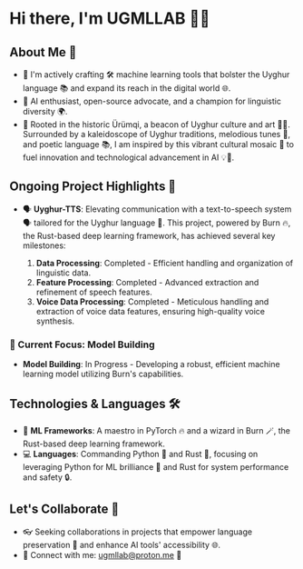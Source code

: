 # Hi there, I'm UGMLLAB 👋🌟

## About Me 📖
- 🌱 I'm actively crafting 🛠️ machine learning tools that bolster the Uyghur language 📚 and expand its reach in the digital world 🌐.
- 🤖 AI enthusiast, open-source advocate, and a champion for linguistic diversity 🌍.
- 📍 Rooted in the historic Ürümqi, a beacon of Uyghur culture and art 🎨🌟. Surrounded by a kaleidoscope of Uyghur traditions, melodious tunes 🎵, and poetic language 📚, I am inspired by this vibrant cultural mosaic 🌈 to fuel innovation and technological advancement in AI 💡🤖.

## Ongoing Project Highlights 🚀
- 🗣 **Uyghur-TTS**: Elevating communication with a text-to-speech system 🗣️ tailored for the Uyghur language 📝. This project, powered by Burn 🔥, the Rust-based deep learning framework, has achieved several key milestones:

  1. **Data Processing**: Completed - Efficient handling and organization of linguistic data.
  2. **Feature Processing**: Completed - Advanced extraction and refinement of speech features.
  3. **Voice Data Processing**: Completed - Meticulous handling and extraction of voice data features, ensuring high-quality voice synthesis.

### 🚧 Current Focus: Model Building
- **Model Building**: In Progress - Developing a robust, efficient machine learning model utilizing Burn's capabilities.



## Technologies & Languages 🛠️
- 🧠 **ML Frameworks**: A maestro in PyTorch 🔥 and a wizard in Burn 🪄, the Rust-based deep learning framework.
- 💻 **Languages**: Commanding Python 🐍 and Rust 🦀, focusing on leveraging Python for ML brilliance 🌌 and Rust for system performance and safety 🔒.

## Let's Collaborate 🤝
- 👓 Seeking collaborations in projects that empower language preservation 📖 and enhance AI tools' accessibility 🌐.
- 📧 Connect with me: [ugmllab@proton.me](mailto:ugmllab@proton.me) 💌
